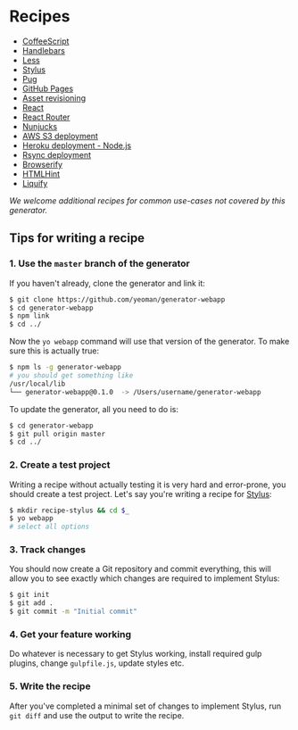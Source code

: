 # Recipes

- [CoffeeScript](coffeescript.md)
- [Handlebars](handlebars.md)
- [Less](less.md)
- [Stylus](stylus.md)
- [Pug](pug.md)
- [GitHub Pages](gh-pages.md)
- [Asset revisioning](asset-revisioning.md)
- [React](react.md)
- [React Router](react-router.md)
- [Nunjucks](nunjucks.md)
- [AWS S3 deployment](aws-s3-deployment.md)
- [Heroku deployment - Node.js](node-heroku.md)
- [Rsync deployment](rsync-deploy.md)
- [Browserify](browserify.md)
- [HTMLHint](htmlhint.md)
- [Liquify](liquify.md)

*We welcome additional recipes for common use-cases not covered by this generator.*

## Tips for writing a recipe

### 1. Use the `master` branch of the generator

If you haven't already, clone the generator and link it:

```sh
$ git clone https://github.com/yeoman/generator-webapp
$ cd generator-webapp
$ npm link
$ cd ../
```

Now the `yo webapp` command will use that version of the generator. To make sure this is actually true:

```sh
$ npm ls -g generator-webapp
# you should get something like
/usr/local/lib
└── generator-webapp@0.1.0  -> /Users/username/generator-webapp
```

To update the generator, all you need to do is:

```sh
$ cd generator-webapp
$ git pull origin master
$ cd ../
```

### 2. Create a test project

Writing a recipe without actually testing it is very hard and error-prone, you should create a test project. Let's say you're writing a recipe for [Stylus](http://learnboost.github.io/stylus/):

```sh
$ mkdir recipe-stylus && cd $_
$ yo webapp
# select all options
```

### 3. Track changes

You should now create a Git repository and commit everything, this will allow you to see exactly which changes are required to implement Stylus:

```sh
$ git init
$ git add .
$ git commit -m "Initial commit"
```

### 4. Get your feature working

Do whatever is necessary to get Stylus working, install required gulp plugins, change `gulpfile.js`, update styles etc.

### 5. Write the recipe

After you've completed a minimal set of changes to implement Stylus, run `git diff` and use the output to write the recipe.
